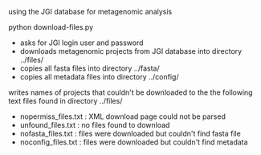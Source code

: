 
using the JGI database for metagenomic analysis

python download-files.py 
  - asks for JGI login user and password 
  - downloads metagenomic projects from JGI database into directory ../files/
  - copies all fasta files into directory ../fasta/ 
  - copies all metadata files into directory ../config/ 

writes names of projects that couldn't be downloaded to the the following text files found in directory ../files/ 
  - nopermiss_files.txt : XML download page could not be parsed
  - unfound_files.txt : no files found to download 
  - nofasta_files.txt : files were downloaded but couldn't find fasta file
  - noconfig_files.txt : files were downloaded but couldn't find metadata
